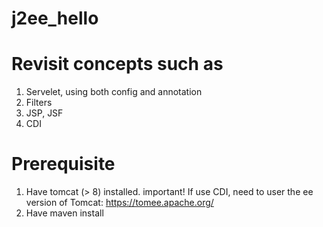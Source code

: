 # j2ee_hello
# Revisit concepts such as

1. Servelet, using both config and annotation
2. Filters
3. JSP, JSF
4. CDI

# Prerequisite
1. Have tomcat (> 8) installed.
   important! If use CDI, need to user the ee version of Tomcat: https://tomee.apache.org/ 
2. Have maven install

